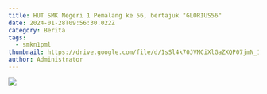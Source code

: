 ```yaml
---
title: HUT SMK Negeri 1 Pemalang ke 56, bertajuk "GLORIUS56"
date: 2024-01-28T09:56:30.022Z
category: Berita
tags:
  - smkn1pml
thumbnail: https://drive.google.com/file/d/1sSl4k70JVMCiXlGaZXQP07jmN_1Pk03V/view?usp=sharing
author: Administrator
---
```

![](https://drive.google.com/file/d/1sSl4k70JVMCiXlGaZXQP07jmN_1Pk03V/view?usp=sharing)